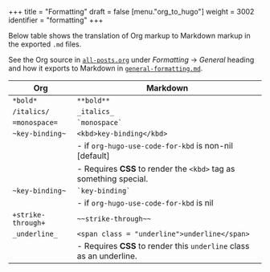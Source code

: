 +++
title = "Formatting"
draft = false
[menu."org_to_hugo"]
  weight = 3002
  identifier = "formatting"
+++

Below table shows the translation of Org markup to Markdown markup in
the exported `.md` files.

See the Org source in [`all-posts.org`](https://raw.githubusercontent.com/kaushalmodi/ox-hugo/master/test/site/content-org/all-posts.org) under _Formatting_ -> _General_
heading and how it exports to Markdown in [`general-formatting.md`](https://raw.githubusercontent.com/kaushalmodi/ox-hugo/master/test/site/content/posts/general-formatting.md).

Org                | Markdown
-------------------|---------------------------------------------------------------------
`*bold*`           | `**bold**`
`/italics/`        | `_italics_`
`=monospace=`      | `` `monospace` ``
`~key-binding~`    | `<kbd>key-binding</kbd>`
                   | - if `org-hugo-use-code-for-kbd` is non-nil [default]
                   | - Requires **CSS** to render the `<kbd>` tag as something special.
`~key-binding~`    | `` `key-binding` ``
                   | - if `org-hugo-use-code-for-kbd` is nil
`+strike-through+` | `~~strike-through~~`
`_underline_`      | `<span class = "underline">underline</span>`
                   | - Requires **CSS** to render this `underline` class as an underline.
